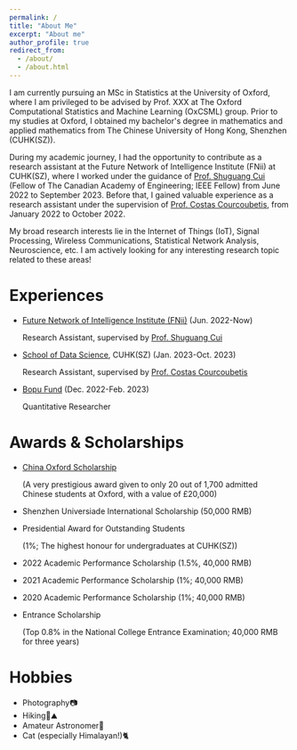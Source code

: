 ```yaml
---
permalink: /
title: "About Me"
excerpt: "About me"
author_profile: true
redirect_from: 
  - /about/
  - /about.html
---
```


I am currently pursuing an MSc in Statistics at the University of Oxford, where I am privileged to be advised by Prof. XXX at The Oxford Computational Statistics and Machine Learning (OxCSML) group. Prior to my studies at Oxford, I obtained my bachelor's degree in mathematics and applied mathematics from The Chinese University of Hong Kong, Shenzhen (CUHK(SZ)).

During my academic journey, I had the opportunity to contribute as a research assistant at the Future Network of Intelligence Institute (FNii) at CUHK(SZ), where I worked under the guidance of [Prof. Shuguang Cui](https://scholar.google.com/citations?user=1o_qvR0AAAAJ&hl=zh-CN) (Fellow of The Canadian Academy of Engineering; IEEE Fellow) from June 2022 to September 2023. Before that, I gained valuable experience as a research assistant under the supervision of [Prof. Costas Courcoubetis](https://sds.cuhk.edu.cn/en/teacher/473), from January 2022 to October 2022.

My broad research interests lie in the Internet of Things (IoT), Signal Processing, Wireless Communications, Statistical Network Analysis, Neuroscience, etc. I am actively looking for any interesting research topic related to these areas!

Experiences
======
* [Future Network of Intelligence Institute (FNii)](https://fnii.cuhk.edu.cn/) (Jun. 2022-Now)
  
  Research Assistant, supervised by [Prof. Shuguang Cui](https://scholar.google.com/citations?user=1o_qvR0AAAAJ&hl=zh-CN)

* [School of Data Science](https://sds.cuhk.edu.cn/en), CUHK(SZ) (Jan. 2023-Oct. 2023)

  Research Assistant, supervised by [Prof. Costas Courcoubetis](https://sds.cuhk.edu.cn/en/teacher/473)

* [Bopu Fund](https://www.bopufund.com/en/home) (Dec. 2022-Feb. 2023)

  Quantitative Researcher


Awards & Scholarships
======
* [China Oxford Scholarship](http://chinaoxford.org/)
  
  (A very prestigious award given to only 20 out of 1,700 admitted Chinese students at Oxford, with a value of £20,000)
* Shenzhen Universiade International Scholarship (50,000 RMB)
* Presidential Award for Outstanding Students
  
  (1%; The highest honour for undergraduates at CUHK(SZ))
* 2022 Academic Performance Scholarship (1.5%, 40,000 RMB)
* 2021 Academic Performance Scholarship (1%; 40,000 RMB)
* 2020 Academic Performance Scholarship (1%; 40,000 RMB)
* Entrance Scholarship

  (Top 0.8% in the National College Entrance Examination; 40,000 RMB for three years)

Hobbies
======
* Photography📷
* Hiking🌳⛰️
* Amateur Astronomer🌌
* Cat (especially Himalayan!)🐈

